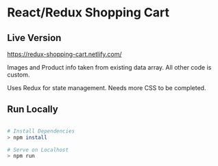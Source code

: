 # React/Redux Shopping Cart

## Live Version

https://redux-shopping-cart.netlify.com/


Images and Product info taken from existing data array. All other code is custom.


Uses Redux for state management.
Needs more CSS to be completed.



## Run Locally


```bash 

# Install Dependencies
> npm install

# Serve on Localhost
> npm run 

